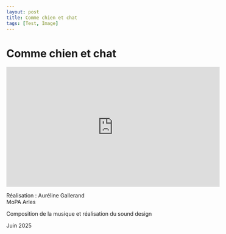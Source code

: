 ```yaml
---
layout: post
title: Comme chien et chat
tags: [Test, Image]
---
```


# Comme chien et chat

<iframe width="560" height="315" src="https://www.youtube.com/embed/lU0r-fPbLsA?si=UZ75FanexYIpX57H" title="YouTube video player" frameborder="0" allow="accelerometer; autoplay; clipboard-write; encrypted-media; gyroscope; picture-in-picture; web-share" referrerpolicy="strict-origin-when-cross-origin" allowfullscreen></iframe>

Réalisation : Auréline Gallerand  
MoPA Arles  

Composition de la musique et réalisation du sound design

Juin 2025
